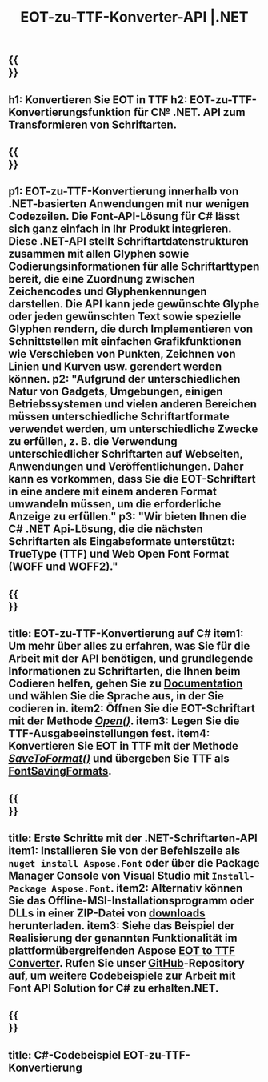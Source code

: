 ﻿---
translation: true
template: /_templates/conversion-child-net.md
title: EOT-zu-TTF-Konverter-API |.NET
description: Konvertieren Sie EOT in TTF mit der .NET-API unter Windows. Integrieren Sie diese native EOT-zu-TTF-Fontkonvertierungsfunktion in Ihre eigene Lösung.
keywords: eot zu ttf api, eot2ttf-Lösung, eot zu ttf net
url: /net/conversion/eot-to-ttf/
family: font
platformtag: net
feature: conversion
otherformats: WOFF WOFF2
---

{{<section banner>}}
---
h1: Konvertieren Sie EOT in TTF
h2: EOT-zu-TTF-Konvertierungsfunktion für C№ .NET. API zum Transformieren von Schriftarten.
---

{{<section overview>}}
---
p1: EOT-zu-TTF-Konvertierung innerhalb von .NET-basierten Anwendungen mit nur wenigen Codezeilen. Die Font-API-Lösung für С# lässt sich ganz einfach in Ihr Produkt integrieren. Diese .NET-API stellt Schriftartdatenstrukturen zusammen mit allen Glyphen sowie Codierungsinformationen für alle Schriftarttypen bereit, die eine Zuordnung zwischen Zeichencodes und Glyphenkennungen darstellen. Die API kann jede gewünschte Glyphe oder jeden gewünschten Text sowie spezielle Glyphen rendern, die durch Implementieren von Schnittstellen mit einfachen Grafikfunktionen wie Verschieben von Punkten, Zeichnen von Linien und Kurven usw. gerendert werden können.
p2: "Aufgrund der unterschiedlichen Natur von Gadgets, Umgebungen, einigen Betriebssystemen und vielen anderen Bereichen müssen unterschiedliche Schriftartformate verwendet werden, um unterschiedliche Zwecke zu erfüllen, z. B. die Verwendung unterschiedlicher Schriftarten auf Webseiten, Anwendungen und Veröffentlichungen. Daher kann es vorkommen, dass Sie die EOT-Schriftart in eine andere mit einem anderen Format umwandeln müssen, um die erforderliche Anzeige zu erfüllen."
p3: "Wir bieten Ihnen die С# .NET Api-Lösung, die die nächsten Schriftarten als Eingabeformate unterstützt: TrueType (TTF) und Web Open Font Format (WOFF und WOFF2)."
---

{{<section feature1>}}
---
title: EOT-zu-TTF-Konvertierung auf C#
item1: Um mehr über alles zu erfahren, was Sie für die Arbeit mit der API benötigen, und grundlegende Informationen zu Schriftarten, die Ihnen beim Codieren helfen, gehen Sie zu [Documentation](https://docs.aspose.com/font/) und wählen Sie die Sprache aus, in der Sie codieren in.
item2: Öffnen Sie die EOT-Schriftart mit der Methode [*Open()*](https://reference.aspose.com/font/net/aspose.font/font/methods/open/index).
item3: Legen Sie die TTF-Ausgabeeinstellungen fest.
item4: Konvertieren Sie EOT in TTF mit der Methode [*SaveToFormat()*](https://reference.aspose.com/font/net/aspose.font/font/methods/savetoformat) und übergeben Sie TTF als [FontSavingFormats](https://reference.aspose.com/font/net/aspose.font/fontsavingformats).
---

{{<section feature2>}}
---
title: Erste Schritte mit der .NET-Schriftarten-API
item1: Installieren Sie von der Befehlszeile als ```nuget install Aspose.Font``` oder über die Package Manager Console von Visual Studio mit ```Install-Package Aspose.Font```.
item2: Alternativ können Sie das Offline-MSI-Installationsprogramm oder DLLs in einer ZIP-Datei von [downloads](https://downloads.aspose.com/font/net) herunterladen.
item3: Siehe das Beispiel der Realisierung der genannten Funktionalität im plattformübergreifenden Aspose [EOT to TTF Converter](https://products.aspose.app/font/conversion/eot-to-ttf). Rufen Sie unser [GitHub](https://github.com/aspose-font/Aspose.Font-Documentation/tree/master/net-examples)-Repository auf, um weitere Codebeispiele zur Arbeit mit Font API Solution for C# zu erhalten.NET.
---

{{<section codeexample>}}
---
title: C#-Codebeispiel EOT-zu-TTF-Konvertierung
---